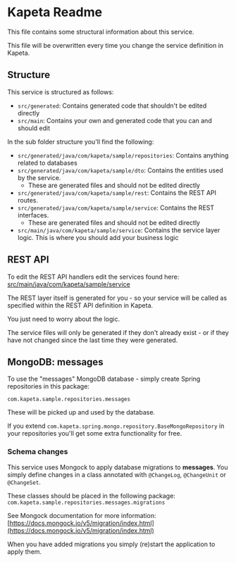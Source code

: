 # Kapeta Readme
This file contains some structural information about this service.

This file will be overwritten every time you change the service definition in Kapeta.

## Structure
This service is structured as follows:
* ```src/generated```: Contains generated code that shouldn't be edited directly
* ```src/main```: Contains your own and generated code that you can and should edit

In the sub folder structure you'll find the following:
* ```src/generated/java/com/kapeta/sample/repositories```: Contains anything related to databases
* ```src/generated/java/com/kapeta/sample/dto```: Contains the entities used by the service.
  * These are generated files and should not be edited directly
* ```src/generated/java/com/kapeta/sample/rest```: Contains the REST API routes.
* ```src/generated/java/com/kapeta/sample/service```: Contains the REST interfaces.
  * These are generated files and should not be edited directly
* ```src/main/java/com/kapeta/sample/service```: Contains the service layer logic. This is where you should add your business logic

## REST API 
To edit the REST API handlers edit the services found here:
[src/main/java/com/kapeta/sample/service](src/main/java/com/kapeta/sample/service/)

The REST layer itself is generated for you - so your service
will be called as specified within the REST API definition in Kapeta.

You just need to worry about the logic.

The service files will only be generated if they don't already exist - or if they have not
changed since the last time they were generated.


## MongoDB: messages
To use the "messages" MongoDB database - simply create Spring
repositories in this package:

```com.kapeta.sample.repositories.messages```

These will be picked up and used by the database.

If you extend ```com.kapeta.spring.mongo.repository.BaseMongoRepository``` in your repositories
you'll get some extra functionality for free.

### Schema changes
This service uses Mongock to apply database migrations to **messages**. 
You simply define changes in a class annotated with ```@ChangeLog```, 
```@ChangeUnit``` or ```@ChangeSet```.

These classes should be placed in the following package:
```com.kapeta.sample.repositories.messages.migrations```

See Mongock documentation for more information:
[https://docs.mongock.io/v5/migration/index.html](https://docs.mongock.io/v5/migration/index.html)

When you have added migrations you simply (re)start the application to apply them. 


